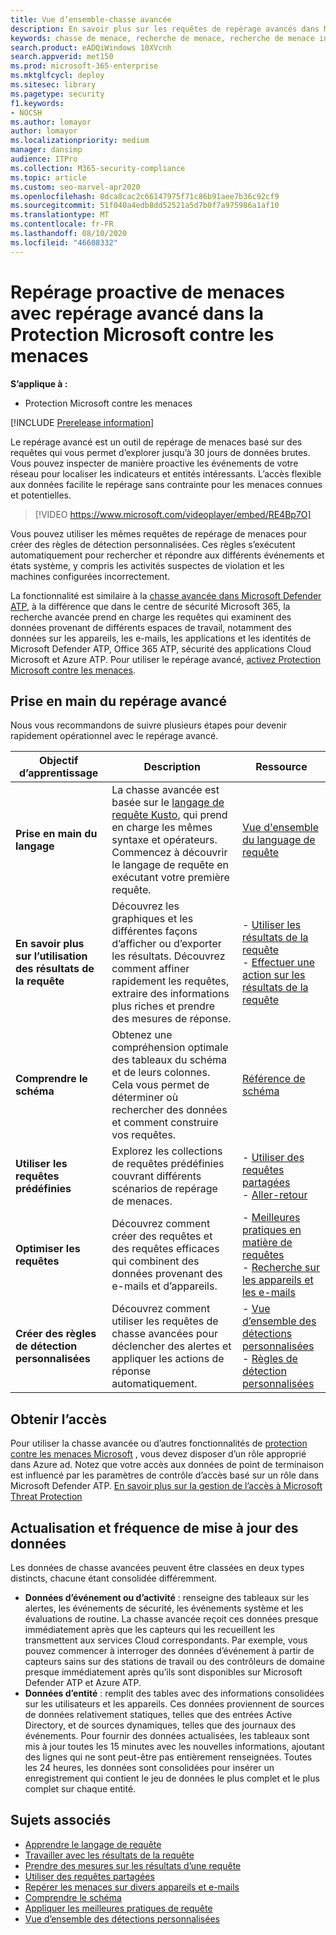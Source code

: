 ```yaml
---
title: Vue d’ensemble-chasse avancée
description: En savoir plus sur les requêtes de repérage avancés dans Microsoft 365 et leur utilisation pour rechercher de manière proactive les menaces et faiblesses de votre réseau
keywords: chasse de menace, recherche de menace, recherche de menace informatique, protection contre les menaces Microsoft, Microsoft 365, MTP, M365, recherche, requête, télémétrie, détections personnalisées, schéma, Kusto, Microsoft 365, protection contre les menaces Microsoft
search.product: eADQiWindows 10XVcnh
search.appverid: met150
ms.prod: microsoft-365-enterprise
ms.mktglfcycl: deploy
ms.sitesec: library
ms.pagetype: security
f1.keywords:
- NOCSH
ms.author: lomayor
author: lomayor
ms.localizationpriority: medium
manager: dansimp
audience: ITPro
ms.collection: M365-security-compliance
ms.topic: article
ms.custom: seo-marvel-apr2020
ms.openlocfilehash: 8dca8cac2c66147975f71c86b91aee7b36c92cf9
ms.sourcegitcommit: 51f040a4edb8dd52521a5d7b0f7a975986a1af10
ms.translationtype: MT
ms.contentlocale: fr-FR
ms.lasthandoff: 08/10/2020
ms.locfileid: "46608332"
---
```

# <a name="proactively-hunt-for-threats-with-advanced-hunting-in-microsoft-threat-protection"></a>Repérage proactive de menaces avec repérage avancé dans la Protection Microsoft contre les menaces

**S’applique à :**
- Protection Microsoft contre les menaces

[!INCLUDE [Prerelease information](../includes/prerelease.md)]

Le repérage avancé est un outil de repérage de menaces basé sur des requêtes qui vous permet d’explorer jusqu’à 30 jours de données brutes. Vous pouvez inspecter de manière proactive les événements de votre réseau pour localiser les indicateurs et entités intéressants. L’accès flexible aux données facilite le repérage sans contrainte pour les menaces connues et potentielles.
<p></p>

> [!VIDEO https://www.microsoft.com/videoplayer/embed/RE4Bp7O]

Vous pouvez utiliser les mêmes requêtes de repérage de menaces pour créer des règles de détection personnalisées. Ces règles s’exécutent automatiquement pour rechercher et répondre aux différents événements et états système, y compris les activités suspectes de violation et les machines configurées incorrectement.

La fonctionnalité est similaire à la [chasse avancée dans Microsoft Defender ATP](https://docs.microsoft.com/windows/security/threat-protection/microsoft-defender-atp/advanced-hunting-overview), à la différence que dans le centre de sécurité Microsoft 365, la recherche avancée prend en charge les requêtes qui examinent des données provenant de différents espaces de travail, notamment des données sur les appareils, les e-mails, les applications et les identités de Microsoft Defender ATP, Office 365 ATP, sécurité des applications Cloud Microsoft et Azure ATP. Pour utiliser le repérage avancé, [activez Protection Microsoft contre les menaces](mtp-enable.md).

## <a name="get-started-with-advanced-hunting"></a>Prise en main du repérage avancé

Nous vous recommandons de suivre plusieurs étapes pour devenir rapidement opérationnel avec le repérage avancé.

| Objectif d’apprentissage | Description | Ressource |
|--|--|--|
| **Prise en main du langage** | La chasse avancée est basée sur le [langage de requête Kusto](https://docs.microsoft.com/azure/kusto/query/), qui prend en charge les mêmes syntaxe et opérateurs. Commencez à découvrir le langage de requête en exécutant votre première requête. | [Vue d'ensemble du language de requête](advanced-hunting-query-language.md) |
| **En savoir plus sur l’utilisation des résultats de la requête** | Découvrez les graphiques et les différentes façons d’afficher ou d’exporter les résultats. Découvrez comment affiner rapidement les requêtes, extraire des informations plus riches et prendre des mesures de réponse. | - [Utiliser les résultats de la requête](advanced-hunting-query-results.md)<br>- [Effectuer une action sur les résultats de la requête](advanced-hunting-take-action.md) |
| **Comprendre le schéma** | Obtenez une compréhension optimale des tableaux du schéma et de leurs colonnes. Cela vous permet de déterminer où rechercher des données et comment construire vos requêtes. | [Référence de schéma](advanced-hunting-schema-tables.md) |
| **Utiliser les requêtes prédéfinies** | Explorez les collections de requêtes prédéfinies couvrant différents scénarios de repérage de menaces. | - [Utiliser des requêtes partagées](advanced-hunting-shared-queries.md)<br>- [Aller-retour](advanced-hunting-go-hunt.md) |
| **Optimiser les requêtes** | Découvrez comment créer des requêtes et des requêtes efficaces qui combinent des données provenant des e-mails et d’appareils. | - [Meilleures pratiques en matière de requêtes](advanced-hunting-shared-queries.md) <br>- [Recherche sur les appareils et les e-mails](advanced-hunting-best-practices.md) |
| **Créer des règles de détection personnalisées** | Découvrez comment utiliser les requêtes de chasse avancées pour déclencher des alertes et appliquer les actions de réponse automatiquement. | - [Vue d’ensemble des détections personnalisées](custom-detections-overview.md)<br>- [Règles de détection personnalisées](custom-detection-rules.md) |

## <a name="get-access"></a>Obtenir l’accès
Pour utiliser la chasse avancée ou d’autres fonctionnalités de [protection contre les menaces Microsoft](microsoft-threat-protection.md) , vous devez disposer d’un rôle approprié dans Azure ad. Notez que votre accès aux données de point de terminaison est influencé par les paramètres de contrôle d’accès basé sur un rôle dans Microsoft Defender ATP. [En savoir plus sur la gestion de l’accès à Microsoft Threat Protection](mtp-permissions.md)

## <a name="data-freshness-and-update-frequency"></a>Actualisation et fréquence de mise à jour des données
Les données de chasse avancées peuvent être classées en deux types distincts, chacune étant consolidée différemment.

- **Données d’événement ou d’activité** : renseigne des tableaux sur les alertes, les événements de sécurité, les événements système et les évaluations de routine. La chasse avancée reçoit ces données presque immédiatement après que les capteurs qui les recueillent les transmettent aux services Cloud correspondants. Par exemple, vous pouvez commencer à interroger des données d’événement à partir de capteurs sains sur des stations de travail ou des contrôleurs de domaine presque immédiatement après qu’ils sont disponibles sur Microsoft Defender ATP et Azure ATP.
- **Données d’entité** : remplit des tables avec des informations consolidées sur les utilisateurs et les appareils. Ces données proviennent de sources de données relativement statiques, telles que des entrées Active Directory, et de sources dynamiques, telles que des journaux des événements. Pour fournir des données actualisées, les tableaux sont mis à jour toutes les 15 minutes avec les nouvelles informations, ajoutant des lignes qui ne sont peut-être pas entièrement renseignées. Toutes les 24 heures, les données sont consolidées pour insérer un enregistrement qui contient le jeu de données le plus complet et le plus complet sur chaque entité.

## <a name="related-topics"></a>Sujets associés
- [Apprendre le langage de requête](advanced-hunting-query-language.md)
- [Travailler avec les résultats de la requête](advanced-hunting-query-results.md)
- [Prendre des mesures sur les résultats d’une requête](advanced-hunting-take-action.md)
- [Utiliser des requêtes partagées](advanced-hunting-shared-queries.md)
- [Repérer les menaces sur divers appareils et e-mails](advanced-hunting-query-emails-devices.md)
- [Comprendre le schéma](advanced-hunting-schema-tables.md)
- [Appliquer les meilleures pratiques de requête](advanced-hunting-best-practices.md)
- [Vue d’ensemble des détections personnalisées](custom-detections-overview.md)
